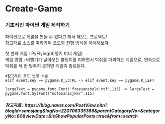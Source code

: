 # Create-Game

### 기초적인 파이썬 게임 제작하기
 파이썬으로 게임을 만들 수 있다고 해서 해보는 프로젝트!  
 참고자료 소스를 따라가며 코드와 진행 방식을 이해해보자 
   
 
 첫 번째 게임 : PyFlying(비행기 미니 게임)  
 게임 방법 : 비행기가 날아오는 불덩이를 피하면서 박쥐를 파괴하는 게임으로, 연속으로 박쥐를 세 번 맞추지 못하면 게임이 종료된다.
   
    #참고자료 코드 변경 부분
    elif event.key == pygame.K_LCTRL -> elif event.key == pygame.K_LEFT
    
    largeText = pygame.font.Font('freesansbold.ttf',115) -> largeText = pygame.font.SysFont("notosanscjkkr",115)
 
 
<h5> 참고자료 : https://blog.naver.com/PostView.nhn?blogId=samsjang&logNo=220706335386&parentCategoryNo=&categoryNo=80&viewDate=&isShowPopularPosts=true&from=search

